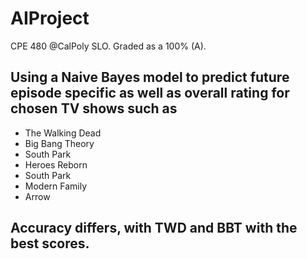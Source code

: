# AIProject
CPE 480 @CalPoly SLO. Graded as a 100% (A).
## Using a Naive Bayes model to predict future episode specific as well as overall rating for chosen TV shows such as
* The Walking Dead
* Big Bang Theory
* South Park
* Heroes Reborn
* South Park
* Modern Family
* Arrow

## Accuracy differs, with TWD and BBT with the best scores.
